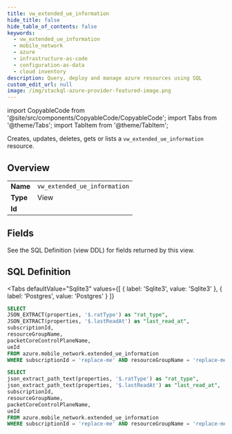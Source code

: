 ```yaml
--- 
title: vw_extended_ue_information
hide_title: false
hide_table_of_contents: false
keywords:
  - vw_extended_ue_information
  - mobile_network
  - azure
  - infrastructure-as-code
  - configuration-as-data
  - cloud inventory
description: Query, deploy and manage azure resources using SQL
custom_edit_url: null
image: /img/stackql-azure-provider-featured-image.png
---
```


import CopyableCode from '@site/src/components/CopyableCode/CopyableCode';
import Tabs from '@theme/Tabs';
import TabItem from '@theme/TabItem';

Creates, updates, deletes, gets or lists a <code>vw_extended_ue_information</code> resource.

## Overview
<table><tbody>
<tr><td><b>Name</b></td><td><code>vw_extended_ue_information</code></td></tr>
<tr><td><b>Type</b></td><td>View</td></tr>
<tr><td><b>Id</b></td><td><CopyableCode code="azure.mobile_network.vw_extended_ue_information" /></td></tr>
</tbody></table>

## Fields

See the SQL Definition (view DDL) for fields returned by this view.

## SQL Definition

<Tabs
defaultValue="Sqlite3"
values={[
{ label: 'Sqlite3', value: 'Sqlite3' },
{ label: 'Postgres', value: 'Postgres' }
]}
>
<TabItem value="Sqlite3">

```sql
SELECT
JSON_EXTRACT(properties, '$.ratType') as "rat_type",
JSON_EXTRACT(properties, '$.lastReadAt') as "last_read_at",
subscriptionId,
resourceGroupName,
packetCoreControlPlaneName,
ueId
FROM azure.mobile_network.extended_ue_information
WHERE subscriptionId = 'replace-me' AND resourceGroupName = 'replace-me' AND packetCoreControlPlaneName = 'replace-me' AND ueId = 'replace-me';
```

</TabItem>
<TabItem value="Postgres">

```sql
SELECT
json_extract_path_text(properties, '$.ratType') as "rat_type",
json_extract_path_text(properties, '$.lastReadAt') as "last_read_at",
subscriptionId,
resourceGroupName,
packetCoreControlPlaneName,
ueId
FROM azure.mobile_network.extended_ue_information
WHERE subscriptionId = 'replace-me' AND resourceGroupName = 'replace-me' AND packetCoreControlPlaneName = 'replace-me' AND ueId = 'replace-me';
```

</TabItem>
</Tabs>
